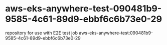 # aws-eks-anywhere-test-090481b9-9585-4c61-89d9-ebbf6c6b73e0-29
repository for use with E2E test job aws-eks-anywhere-test:090481b9-9585-4c61-89d9-ebbf6c6b73e0-29
